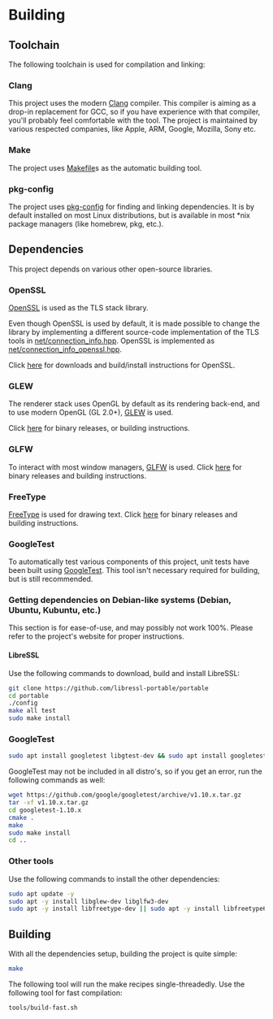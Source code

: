 # Building
## Toolchain
The following toolchain is used for compilation and linking:
### Clang
This project uses the modern [Clang](https://clang.llvm.org/) compiler.
This compiler is aiming as a drop-in replacement for GCC, so if you have experience with that compiler, you'll probably feel comfortable with the tool.
The project is maintained by various respected companies, like Apple, ARM, Google, Mozilla, Sony etc.

### Make
The project uses [Makefile](https://pubs.opengroup.org/onlinepubs/9699919799/utilities/make.html)s as the automatic building tool.

### pkg-config
The project uses [pkg-config](https://www.freedesktop.org/wiki/Software/pkg-config/) for finding and linking dependencies. It is by default installed on most Linux distributions, but is available in most *nix package managers (like homebrew, pkg, etc.).

## Dependencies
This project depends on various other open-source libraries.
### OpenSSL
[OpenSSL](https://openssl.org) is used as the TLS stack library.

Even though OpenSSL is used by default, it is made possible to change the library by implementing a different source-code implementation of the TLS tools in [net/connection_info.hpp](../net/connection_info.hpp). OpenSSL is implemented as [net/connection_info_openssl.hpp](../net/connection_info_openssl.hpp).

Click [here](https://www.openssl.org/source/) for downloads and build/install instructions for OpenSSL.
### GLEW
The renderer stack uses OpenGL by default as its rendering back-end, and to use modern OpenGL (GL 2.0+), [GLEW](http://glew.sourceforge.net/) is used.

Click [here](http://glew.sourceforge.net/index.html) for binary releases, or building instructions.

### GLFW
To interact with most window managers, [GLFW](https://www.glfw.org/) is used.
Click [here](https://www.glfw.org/download.html) for binary releases and building instructions.

### FreeType
[FreeType](https://freetype.org/) is used for drawing text. Click [here](https://freetype.org/download.html) for binary releases and building instructions.
### GoogleTest
To automatically test various components of this project, unit tests have been built using [GoogleTest](https://github.com/google/googletest/).
This tool isn't necessary required for building, but is still recommended.
### Getting dependencies on Debian-like systems (Debian, Ubuntu, Kubuntu, etc.)
This section is for ease-of-use, and may possibly not work 100%. Please refer to the project's website for proper instructions.
#### LibreSSL
Use the following commands to download, build and install LibreSSL:
```sh
git clone https://github.com/libressl-portable/portable
cd portable
./config
make all test
sudo make install
```
### GoogleTest
```sh
sudo apt install googletest libgtest-dev && sudo apt install googletest-tools
```
GoogleTest may not be included in all distro's, so if you get an error, run the following commands as well:
```sh
wget https://github.com/google/googletest/archive/v1.10.x.tar.gz
tar -xf v1.10.x.tar.gz
cd googletest-1.10.x
cmake .
make
sudo make install
cd ..
```
### Other tools
Use the following commands to install the other dependencies:
```sh
sudo apt update -y
sudo apt -y install libglew-dev libglfw3-dev
sudo apt -y install libfreetype-dev || sudo apt -y install libfreetype6-dev
```

## Building
With all the dependencies setup, building the project is quite simple:
```sh
make
```
The following tool will run the make recipes single-threadedly. Use the following tool for fast compilation:
```sh
tools/build-fast.sh
```
